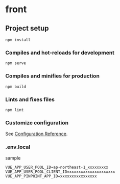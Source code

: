 # front

## Project setup
```
npm install
```

### Compiles and hot-reloads for development
```
npm serve
```

### Compiles and minifies for production
```
npm build
```

### Lints and fixes files
```
npm lint
```

### Customize configuration
See [Configuration Reference](https://cli.vuejs.org/config/).

### .env.local
sample
```
VUE_APP_USER_POOL_ID=ap-northeast-1_xxxxxxxxx
VUE_APP_USER_POOL_CLIENT_ID=xxxxxxxxxxxxxxxxxxxx
VUE_APP_PINPOINT_APP_ID=xxxxxxxxxxxxxxxx
```

